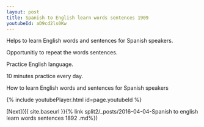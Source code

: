 ```yaml
---
layout: post
title: Spanish to English learn words sentences 1909 
youtubeId: aD9cd2ls0Kw
---
```

 
 
Helps to learn English words and sentences for Spanish speakers.

Opportunitiy to repeat the words sentences. 

Practice English language. 
 
10 minutes practice every day. 
 
How to learn English words and sentences for Spanish speakers 
 
{% include youtubePlayer.html id=page.youtubeId %}
 
 
[Next]({{ site.baseurl }}{% link  split2/_posts/2016-04-04-Spanish to english learn words sentences 1892 .md%})
 
